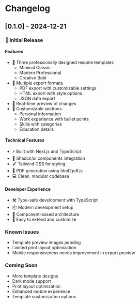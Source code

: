 # Changelog

## [0.1.0] - 2024-12-21

### 🎉 Initial Release

#### Features
- 📝 Three professionally designed resume templates
  - Minimal Classic
  - Modern Professional
  - Creative Bold
- 💾 Multiple export formats
  - PDF export with customizable settings
  - HTML export with style options
  - JSON data export
- 🔄 Real-time preview of changes
- 🎨 Customizable sections:
  - Personal information
  - Work experience with bullet points
  - Skills with categories
  - Education details

#### Technical Features
- ⚡ Built with Next.js and TypeScript
- 🎯 Shadcn/ui components integration
- 🖌️ Tailwind CSS for styling
- 📄 PDF generation using html2pdf.js
- 💻 Clean, modular codebase

#### Developer Experience
- 🛠️ Type-safe development with TypeScript
- 📦 Modern development setup
- 🧩 Component-based architecture
- 🔧 Easy to extend and customize

### Known Issues
- Template preview images pending
- Limited print layout optimization
- Mobile responsiveness needs improvement in export preview

### Coming Soon
- More template designs
- Dark mode support
- Print layout optimization
- Enhanced mobile experience
- Template customization options 